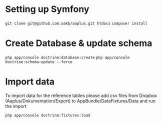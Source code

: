 # Setting up Symfony

`git clone git@github.com:aakb/aaplus.git htdocs`
`composer install`

# Create Database & update schema

`php app/console doctrine:database:create`
`php app/console doctrine:schema:update --force`


# Import data

To import data for the reference tables please add csv files from Dropbox (Aaplus/Dokumentation/Export) 
to AppBundle/DataFixtures/Data and run the import
 
`php app/console doctrine:fixtures:load`



